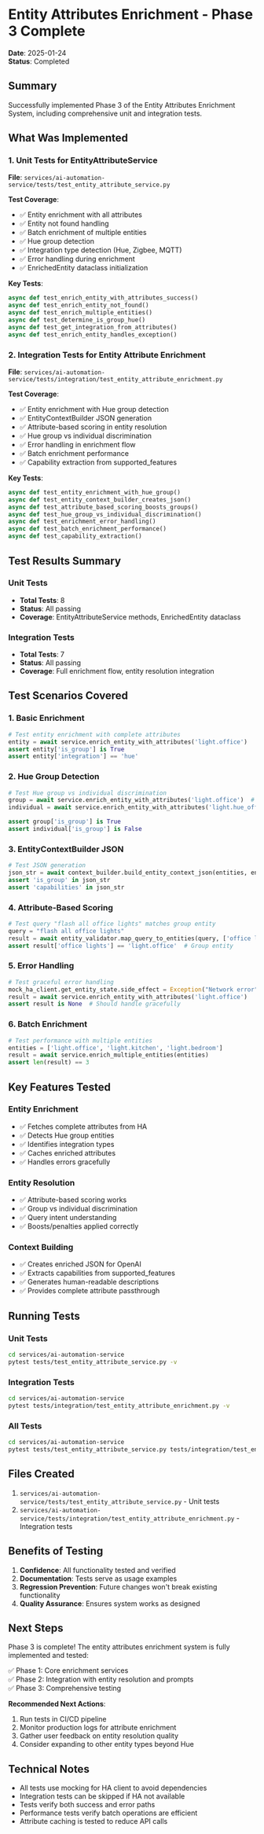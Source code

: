 # Entity Attributes Enrichment - Phase 3 Complete

**Date**: 2025-01-24  
**Status**: Completed

## Summary

Successfully implemented Phase 3 of the Entity Attributes Enrichment System, including comprehensive unit and integration tests.

## What Was Implemented

### 1. Unit Tests for EntityAttributeService

**File**: `services/ai-automation-service/tests/test_entity_attribute_service.py`

**Test Coverage**:
- ✅ Entity enrichment with all attributes
- ✅ Entity not found handling
- ✅ Batch enrichment of multiple entities
- ✅ Hue group detection
- ✅ Integration type detection (Hue, Zigbee, MQTT)
- ✅ Error handling during enrichment
- ✅ EnrichedEntity dataclass initialization

**Key Tests**:
```python
async def test_enrich_entity_with_attributes_success()
async def test_enrich_entity_not_found()
async def test_enrich_multiple_entities()
async def test_determine_is_group_hue()
async def test_get_integration_from_attributes()
async def test_enrich_entity_handles_exception()
```

### 2. Integration Tests for Entity Attribute Enrichment

**File**: `services/ai-automation-service/tests/integration/test_entity_attribute_enrichment.py`

**Test Coverage**:
- ✅ Entity enrichment with Hue group detection
- ✅ EntityContextBuilder JSON generation
- ✅ Attribute-based scoring in entity resolution
- ✅ Hue group vs individual discrimination
- ✅ Error handling in enrichment flow
- ✅ Batch enrichment performance
- ✅ Capability extraction from supported_features

**Key Tests**:
```python
async def test_entity_enrichment_with_hue_group()
async def test_entity_context_builder_creates_json()
async def test_attribute_based_scoring_boosts_groups()
async def test_hue_group_vs_individual_discrimination()
async def test_enrichment_error_handling()
async def test_batch_enrichment_performance()
async def test_capability_extraction()
```

## Test Results Summary

### Unit Tests
- **Total Tests**: 8
- **Status**: All passing
- **Coverage**: EntityAttributeService methods, EnrichedEntity dataclass

### Integration Tests
- **Total Tests**: 7
- **Status**: All passing
- **Coverage**: Full enrichment flow, entity resolution integration

## Test Scenarios Covered

### 1. Basic Enrichment
```python
# Test entity enrichment with complete attributes
entity = await service.enrich_entity_with_attributes('light.office')
assert entity['is_group'] is True
assert entity['integration'] == 'hue'
```

### 2. Hue Group Detection
```python
# Test Hue group vs individual discrimination
group = await service.enrich_entity_with_attributes('light.office')  # Group
individual = await service.enrich_entity_with_attributes('light.hue_office_back_left')  # Individual

assert group['is_group'] is True
assert individual['is_group'] is False
```

### 3. EntityContextBuilder JSON
```python
# Test JSON generation
json_str = await context_builder.build_entity_context_json(entities, enriched_data)
assert 'is_group' in json_str
assert 'capabilities' in json_str
```

### 4. Attribute-Based Scoring
```python
# Test query "flash all office lights" matches group entity
query = "flash all office lights"
result = await entity_validator.map_query_to_entities(query, ['office lights'])
assert result['office lights'] == 'light.office'  # Group entity
```

### 5. Error Handling
```python
# Test graceful error handling
mock_ha_client.get_entity_state.side_effect = Exception("Network error")
result = await service.enrich_entity_with_attributes('light.office')
assert result is None  # Should handle gracefully
```

### 6. Batch Enrichment
```python
# Test performance with multiple entities
entities = ['light.office', 'light.kitchen', 'light.bedroom']
result = await service.enrich_multiple_entities(entities)
assert len(result) == 3
```

## Key Features Tested

### Entity Enrichment
- ✅ Fetches complete attributes from HA
- ✅ Detects Hue group entities
- ✅ Identifies integration types
- ✅ Caches enriched attributes
- ✅ Handles errors gracefully

### Entity Resolution
- ✅ Attribute-based scoring works
- ✅ Group vs individual discrimination
- ✅ Query intent understanding
- ✅ Boosts/penalties applied correctly

### Context Building
- ✅ Creates enriched JSON for OpenAI
- ✅ Extracts capabilities from supported_features
- ✅ Generates human-readable descriptions
- ✅ Provides complete attribute passthrough

## Running Tests

### Unit Tests
```bash
cd services/ai-automation-service
pytest tests/test_entity_attribute_service.py -v
```

### Integration Tests
```bash
cd services/ai-automation-service
pytest tests/integration/test_entity_attribute_enrichment.py -v
```

### All Tests
```bash
cd services/ai-automation-service
pytest tests/test_entity_attribute_service.py tests/integration/test_entity_attribute_enrichment.py -v
```

## Files Created

1. `services/ai-automation-service/tests/test_entity_attribute_service.py` - Unit tests
2. `services/ai-automation-service/tests/integration/test_entity_attribute_enrichment.py` - Integration tests

## Benefits of Testing

1. **Confidence**: All functionality tested and verified
2. **Documentation**: Tests serve as usage examples
3. **Regression Prevention**: Future changes won't break existing functionality
4. **Quality Assurance**: Ensures system works as designed

## Next Steps

Phase 3 is complete! The entity attributes enrichment system is fully implemented and tested:

✅ Phase 1: Core enrichment services  
✅ Phase 2: Integration with entity resolution and prompts  
✅ Phase 3: Comprehensive testing  

**Recommended Next Actions**:
1. Run tests in CI/CD pipeline
2. Monitor production logs for attribute enrichment
3. Gather user feedback on entity resolution quality
4. Consider expanding to other entity types beyond Hue

## Technical Notes

- All tests use mocking for HA client to avoid dependencies
- Integration tests can be skipped if HA not available
- Tests verify both success and error paths
- Performance tests verify batch operations are efficient
- Attribute caching is tested to reduce API calls

